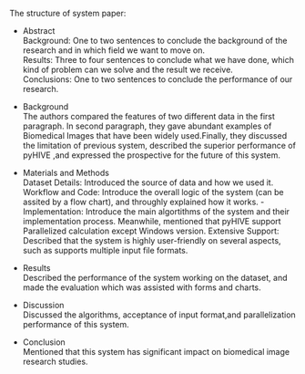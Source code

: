 The structure of system paper:
- Abstract  
Background: One to two sentences to conclude the background of the research and in which field we want to move on.  
Results: Three to four sentences to conclude what we have done, which kind of problem can we solve and the result we receive.  
Conclusions: One to two sentences to conclude the performance of our research.  

- Background  
The authors compared the features of two different data in the first paragraph. In second paragraph, they gave abundant examples of Biomedical Images that have been widely used.Finally, they discussed the limitation of previous system, described the superior performance of pyHIVE ,and expressed the prospective for the future of this system.
  
- Materials and Methods  
Dataset Details: Introduced the source of data and how we used it.
Workflow and Code: Introduce the overall logic of the system (can be assited by a flow chart), and throughly explained how it works.
-Implementation: Introduce the main algortithms of the system and their implementation process. Meanwhile, mentioned that pyHIVE support Parallelized calculation except Windows version.
Extensive Support: Described that the system is highly user-friendly on several aspects, such as supports multiple input file formats. 

- Results  
Described the  performance of the system working on the dataset, and made the evaluation which was assisted with forms and charts.   

- Discussion  
Discussed the algorithms, acceptance of input format,and parallelization performance of this system.

- Conclusion  
Mentioned that this system has significant impact on biomedical image research studies.
